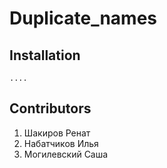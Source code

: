 # Duplicate_names


## Installation


    ....





## Contributors

1. Шакиров Ренат
2. Набатчиков Илья
3. Могилевский Саша